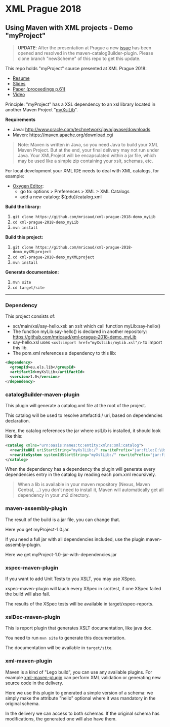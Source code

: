 # XML Prague 2018 

## Using Maven with XML projects - Demo "myProject"

> **UPDATE**: After the presentation at Prague a new [issue](https://github.com/cmarchand/maven-catalogBuilder-plugin/issues/4) has been opened and resolved in the maven-catalogBuilder-plugin.
> Please clone branch "newScheme" of this repo to get this update.

This repo holds "myProject" source presented at XML Prague 2018:

- [Resume](http://www.xmlprague.cz/day2-2018/#cm)
- [Slides](http://archive.xmlprague.cz/2018/files/presentations/XMLPRAGUE2018_maven-for-xml-projects_slides.pdf)
- [Paper (proceedings p.61)](http://archive.xmlprague.cz/2018/files/xmlprague-2018-proceedings.pdf#page=61)
- [Video](https://www.youtube.com/watch?v=EJGjYQ1XAGk)

Principle: "myProject" has a XSL dependency to an xsl library located in another Maven Project "[myXslLib](https://github.com/mricaud/xml-prague-2018-demo_myLib)".

**Requirements**

- Java: http://www.oracle.com/technetwork/java/javase/downloads
- Maven: https://maven.apache.org/download.cgi

> Note: Maven is written in Java, so you need Java to build your XML Maven Project. But at the end, your final delivery may not run under Java. 
> Your XMLProject will be encapsulated within a jar file, which may be used like a simple zip containing your xslt, schemas, etc.

For local development your XML IDE needs to deal with XML catalogs, for example:

- [Oxygen Editor](https://www.oxygenxml.com): 
    - go to: options > Preferences > XML > XML Catalogs
    - add a new catalog: ${pdu}/catalog.xml

**Build the library:**

1. `git clone https://github.com/mricaud/xml-prague-2018-demo_myLib`
1. `cd xml-prague-2018-demo_myLib`
1. `mvn install`

**Build this project:**

1. `git clone https://github.com/mricaud/xml-prague-2018-demo_myXMLproject`
1. `cd xml-prague-2018-demo_myXMLproject` 
1. `mvn install`

**Generate documentaion:**

1. `mvn site`
1. `cd target/site`

----------

### Dependency

This project consists of:

- scr/main/xsl/say-hello.xsl: an xslt which call function myLib:say-hello()
- The function myLib:say-hello() is declared in another repository: https://github.com/mricaud/xml-prague-2018-demo_myLib
- say-hello.xsl uses `<xsl:import href="myXslLib:/myLib.xsl"/>` to import this lib. 
- The pom.xml references a dependency to this lib:

```xml
<dependency>
  <groupId>eu.els.lib</groupId>
  <artifactId>myXslLib</artifactId>
  <version>1.0</version>
</dependency>
```

### catalogBuilder-maven-plugin

This plugin will generate a catalog.xml file at the root of the project.

This catalog will be used to resolve artefactId:/ uri, based on dependencies declaration.

Here, the catalog references the jar where xslLib is installed, it should look like this:

```xml
<catalog xmlns="urn:oasis:names:tc:entity:xmlns:xml:catalog">
  <rewriteURI uriStartString="myXslLib:/" rewritePrefix="jar:file:C:\Users\you\.m2\repository\eu\els\lib\myXslLib\1.0\myXslLib-1.0.jar!/"></rewriteURI>
  <rewriteSystem systemIdStartString="myXslLib:/" rewritePrefix="jar:file:C:\Users\you\.m2\repository\eu\els\lib\myXslLib\1.0\myXslLib-1.0.jar!/"></rewriteSystem>
</catalog>
```

When the dependency has a dependency the plugin will generate every dependencies entry in the catalog by reading each pom.xml recursively.

> When a lib is available in your maven repository (Nexus, Maven Central, ...) you don't need to install it, Maven will automatically get all dependency in your .m2 directory.

### maven-assembly-plugin

The result of the build is a jar file, you can change that.

Here you get myProject-1.0.jar.

If you need a full jar with all dependencies included, use the plugin maven-assembly-plugin.

Here we get myProject-1.0-jar-with-dependencies.jar

### xspec-maven-plugin

If you want to add Unit Tests to you XSLT, you may use XSpec.

xspec-maven-plugin will lauch every XSpec in src/test, if one XSpec failed the build will also fail.

The results of the XSpec tests will be available in target/xspec-reports.

### xslDoc-maven-plugin

This is report plugin that generates XSLT documentation, like java doc.

You need to run `mvn site` to generate this documentation.

The documentation will be available in `target/site`.

### xml-maven-plugin

Maven is a kind of "Lego build", you can use any available plugins.
For example [xml-maven-plugin](http://www.mojohaus.org/xml-maven-plugin) can perform XML validation or generating new source code in the delivery.

Here we use this plugin to generated a simple version of a schema: we simply make the attribute "hello" optional where it was mandatory in the original schema.

In the delivery we can access to both schemas. If the original schema has modifications, the generated one will also have them.
